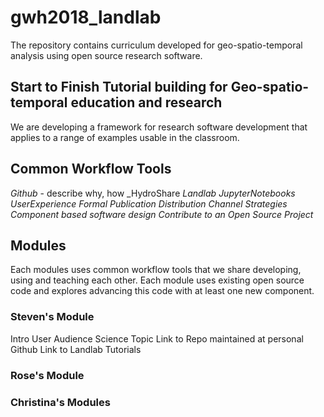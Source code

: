 # gwh2018_landlab
The repository contains curriculum developed for geo-spatio-temporal analysis using open source research software.

## Start to Finish Tutorial building for Geo-spatio-temporal education and research
We are developing a framework for research software development that applies to a range of examples usable in the classroom. 

## Common Workflow Tools
_Github_  - describe why, how
_HydroShare 
_Landlab_
_JupyterNotebooks_
_UserExperience_
_Formal Publication_
_Distribution Channel Strategies_
_Component based software design_
_Contribute to an Open Source Project_

## Modules
Each modules uses common workflow tools that we share developing, using and teaching each other.  Each module uses existing open source code and explores advancing this code with at least one new component. 

### Steven's Module
Intro
User Audience
Science Topic
Link to Repo maintained at personal Github
Link to Landlab Tutorials

###  Rose's Module



### Christina's Modules



### 






